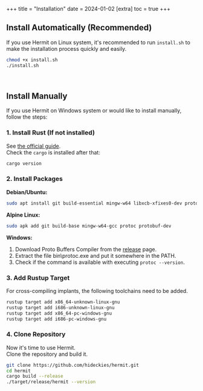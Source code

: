 +++
title = "Installation"
date = 2024-01-02
[extra]
toc = true
+++

## Install Automatically (Recommended)

If you use Hermit on Linux system, it's recommended to run `install.sh` to make the installation process quickly and easily.

```sh
chmod +x install.sh
./install.sh
```

<br />

## Install Manually

If you use Hermit on Windows system or would like to install manually, follow the steps:

### 1. Install Rust (If not installed)

See [the official guide](https://www.rust-lang.org/tools/install).  
Check the `cargo` is installed after that:

```sh
cargo version
```

### 2. Install Packages

**Debian/Ubuntu:**

```sh
sudo apt install git build-essential mingw-w64 libxcb-xfixes0-dev protobuf-compiler libprotobuf-dev
```

**Alpine Linux:**

```sh
sudo apk add git build-base mingw-w64-gcc protoc protobuf-dev
```

**Windows:**

1. Download Proto Buffers Compiler from the [release](https://github.com/protocolbuffers/protobuf/releases/latest) page.  
2. Extract the file bin\protoc.exe and put it somewhere in the PATH.
3. Check if the command is available with executing `protoc --version`.


### 3. Add Rustup Target

For cross-compiling implants, the following toolchains need to be added.

```sh
rustup target add x86_64-unknown-linux-gnu
rustup target add i686-unknown-linux-gnu
rustup target add x86_64-pc-windows-gnu
rustup target add i686-pc-windows-gnu
```

### 4. Clone Repository

Now it's time to use Hermit.  
Clone the repository and build it.

```sh
git clone https://github.com/hideckies/hermit.git
cd hermit
cargo build --release
./target/release/hermit --version
```
